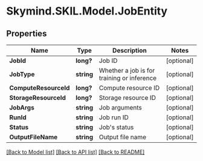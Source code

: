 # Skymind.SKIL.Model.JobEntity
## Properties

Name | Type | Description | Notes
------------ | ------------- | ------------- | -------------
**JobId** | **long?** | Job ID | [optional] 
**JobType** | **string** | Whether a job is for training or inference | [optional] 
**ComputeResourceId** | **long?** | Compute resource ID | [optional] 
**StorageResourceId** | **long?** | Storage resource ID | [optional] 
**JobArgs** | **string** | Job arguments | [optional] 
**RunId** | **string** | Job run ID | [optional] 
**Status** | **string** | Job&#39;s status | [optional] 
**OutputFileName** | **string** | Output file name | [optional] 

[[Back to Model list]](../README.md#documentation-for-models) [[Back to API list]](../README.md#documentation-for-api-endpoints) [[Back to README]](../README.md)

